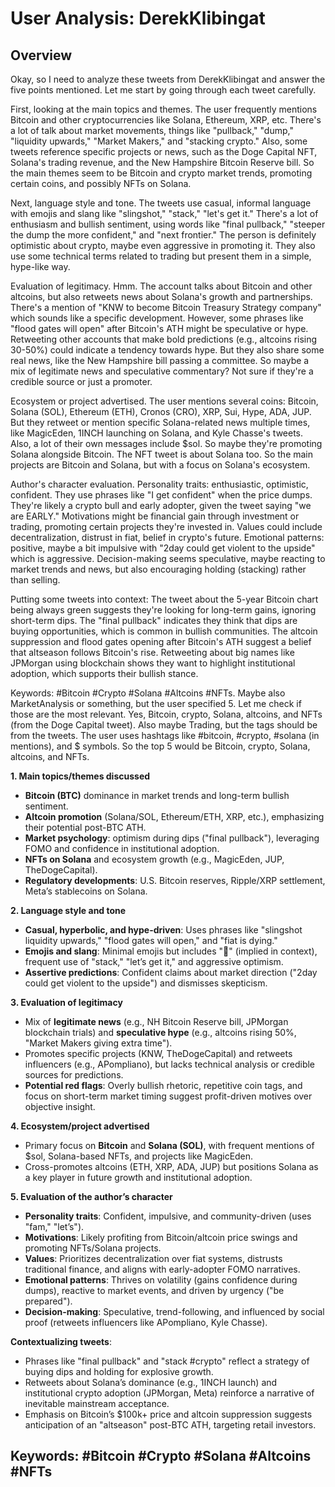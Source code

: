 # User Analysis: DerekKlibingat

## Overview

<think>
Okay, so I need to analyze these tweets from DerekKlibingat and answer the five points mentioned. Let me start by going through each tweet carefully.

First, looking at the main topics and themes. The user frequently mentions Bitcoin and other cryptocurrencies like Solana, Ethereum, XRP, etc. There's a lot of talk about market movements, things like "pullback," "dump," "liquidity upwards," "Market Makers," and "stacking crypto." Also, some tweets reference specific projects or news, such as the Doge Capital NFT, Solana's trading revenue, and the New Hampshire Bitcoin Reserve bill. So the main themes seem to be Bitcoin and crypto market trends, promoting certain coins, and possibly NFTs on Solana.

Next, language style and tone. The tweets use casual, informal language with emojis and slang like "slingshot," "stack," "let's get it." There's a lot of enthusiasm and bullish sentiment, using words like "final pullback," "steeper the dump the more confident," and "next frontier." The person is definitely optimistic about crypto, maybe even aggressive in promoting it. They also use some technical terms related to trading but present them in a simple, hype-like way.

Evaluation of legitimacy. Hmm. The account talks about Bitcoin and other altcoins, but also retweets news about Solana's growth and partnerships. There's a mention of "KNW to become Bitcoin Treasury Strategy company" which sounds like a specific development. However, some phrases like "flood gates will open" after Bitcoin's ATH might be speculative or hype. Retweeting other accounts that make bold predictions (e.g., altcoins rising 30-50%) could indicate a tendency towards hype. But they also share some real news, like the New Hampshire bill passing a committee. So maybe a mix of legitimate news and speculative commentary? Not sure if they're a credible source or just a promoter.

Ecosystem or project advertised. The user mentions several coins: Bitcoin, Solana (SOL), Ethereum (ETH), Cronos (CRO), XRP, Sui, Hype, ADA, JUP. But they retweet or mention specific Solana-related news multiple times, like MagicEden, 1INCH launching on Solana, and Kyle Chasse's tweets. Also, a lot of their own messages include $sol. So maybe they're promoting Solana alongside Bitcoin. The NFT tweet is about Solana too. So the main projects are Bitcoin and Solana, but with a focus on Solana's ecosystem.

Author's character evaluation. Personality traits: enthusiastic, optimistic, confident. They use phrases like "I get confident" when the price dumps. They're likely a crypto bull and early adopter, given the tweet saying "we are EARLY." Motivations might be financial gain through investment or trading, promoting certain projects they're invested in. Values could include decentralization, distrust in fiat, belief in crypto's future. Emotional patterns: positive, maybe a bit impulsive with "2day could get violent to the upside" which is aggressive. Decision-making seems speculative, maybe reacting to market trends and news, but also encouraging holding (stacking) rather than selling.

Putting some tweets into context: The tweet about the 5-year Bitcoin chart being always green suggests they're looking for long-term gains, ignoring short-term dips. The "final pullback" indicates they think that dips are buying opportunities, which is common in bullish communities. The altcoin suppression and flood gates opening after Bitcoin's ATH suggest a belief that altseason follows Bitcoin's rise. Retweeting about big names like JPMorgan using blockchain shows they want to highlight institutional adoption, which supports their bullish stance.

Keywords: #Bitcoin #Crypto #Solana #Altcoins #NFTs. Maybe also MarketAnalysis or something, but the user specified 5. Let me check if those are the most relevant. Yes, Bitcoin, crypto, Solana, altcoins, and NFTs (from the Doge Capital tweet). Also maybe Trading, but the tags should be from the tweets. The user uses hashtags like #bitcoin, #crypto, #solana (in mentions), and $ symbols. So the top 5 would be Bitcoin, crypto, Solana, altcoins, and NFTs.
</think>

**1. Main topics/themes discussed**  
- **Bitcoin (BTC)** dominance in market trends and long-term bullish sentiment.  
- **Altcoin promotion** (Solana/SOL, Ethereum/ETH, XRP, etc.), emphasizing their potential post-BTC ATH.  
- **Market psychology**: optimism during dips ("final pullback"), leveraging FOMO and confidence in institutional adoption.  
- **NFTs on Solana** and ecosystem growth (e.g., MagicEden, JUP, TheDogeCapital).  
- **Regulatory developments**: U.S. Bitcoin reserves, Ripple/XRP settlement, Meta’s stablecoins on Solana.  

**2. Language style and tone**  
- **Casual, hyperbolic, and hype-driven**: Uses phrases like "slingshot liquidity upwards," "flood gates will open," and "fiat is dying."  
- **Emojis and slang**: Minimal emojis but includes "🚀" (implied in context), frequent use of "stack," "let’s get it," and aggressive optimism.  
- **Assertive predictions**: Confident claims about market direction ("2day could get violent to the upside") and dismisses skepticism.  

**3. Evaluation of legitimacy**  
- Mix of **legitimate news** (e.g., NH Bitcoin Reserve bill, JPMorgan blockchain trials) and **speculative hype** (e.g., altcoins rising 50%, "Market Makers giving extra time").  
- Promotes specific projects (KNW, TheDogeCapital) and retweets influencers (e.g., APompliano), but lacks technical analysis or credible sources for predictions.  
- **Potential red flags**: Overly bullish rhetoric, repetitive coin tags, and focus on short-term market timing suggest profit-driven motives over objective insight.  

**4. Ecosystem/project advertised**  
- Primary focus on **Bitcoin** and **Solana (SOL)**, with frequent mentions of $sol, Solana-based NFTs, and projects like MagicEden.  
- Cross-promotes altcoins (ETH, XRP, ADA, JUP) but positions Solana as a key player in future growth and institutional adoption.  

**5. Evaluation of the author’s character**  
- **Personality traits**: Confident, impulsive, and community-driven (uses "fam," "let’s").  
- **Motivations**: Likely profiting from Bitcoin/altcoin price swings and promoting NFTs/Solana projects.  
- **Values**: Prioritizes decentralization over fiat systems, distrusts traditional finance, and aligns with early-adopter FOMO narratives.  
- **Emotional patterns**: Thrives on volatility (gains confidence during dumps), reactive to market events, and driven by urgency ("be prepared").  
- **Decision-making**: Speculative, trend-following, and influenced by social proof (retweets influencers like APompliano, Kyle Chasse).  

**Contextualizing tweets**:  
- Phrases like "final pullback" and "stack #crypto" reflect a strategy of buying dips and holding for explosive growth.  
- Retweets about Solana’s dominance (e.g., 1INCH launch) and institutional crypto adoption (JPMorgan, Meta) reinforce a narrative of inevitable mainstream acceptance.  
- Emphasis on Bitcoin’s $100k+ price and altcoin suppression suggests anticipation of an "altseason" post-BTC ATH, targeting retail investors.  

**Keywords**: #Bitcoin #Crypto #Solana #Altcoins #NFTs
---
